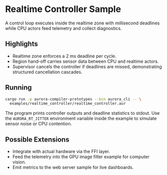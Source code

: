 # Realtime Controller Sample

A control loop executes inside the realtime zone with millisecond deadlines
while CPU actors feed telemetry and collect diagnostics.

## Highlights
- Realtime zone enforces a 2 ms deadline per cycle.
- Region hand-off carries sensor data between CPU and realtime actors.
- Supervisor cancels the controller if deadlines are missed, demonstrating
  structured cancellation cascades.

## Running

```bash
cargo run -p aurora-compiler-prototypes --bin aurora_cli -- \
  examples/realtime_controller/realtime_controller.aur
```

The program prints controller outputs and deadline statistics to stdout. Use the
`AURORA_RT_JITTER` environment variable inside the example to simulate sensor
noise or CPU contention.

## Possible Extensions
- Integrate with actual hardware via the FFI layer.
- Feed the telemetry into the GPU image filter example for computer vision.
- Emit metrics to the web server sample for live dashboards.
